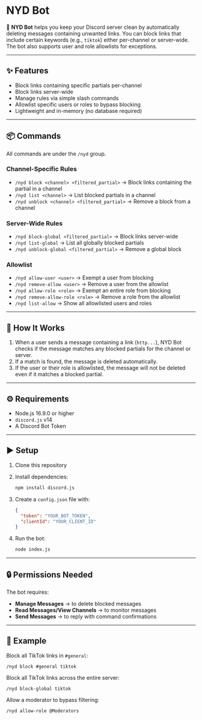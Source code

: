 # NYD Bot

🚫 **NYD Bot** helps you keep your Discord server clean by automatically deleting messages containing unwanted links. You can block links that include certain keywords (e.g., `tiktok`) either per-channel or server-wide. The bot also supports user and role allowlists for exceptions.

---

## ✨ Features

* Block links containing specific partials per-channel
* Block links server-wide
* Manage rules via simple slash commands
* Allowlist specific users or roles to bypass blocking
* Lightweight and in-memory (no database required)

---

## 📦 Commands

All commands are under the `/nyd` group.

### Channel-Specific Rules

* `/nyd block <channel> <filtered_partial>` → Block links containing the partial in a channel
* `/nyd list <channel>` → List blocked partials in a channel
* `/nyd unblock <channel> <filtered_partial>` → Remove a block from a channel

### Server-Wide Rules

* `/nyd block-global <filtered_partial>` → Block links server-wide
* `/nyd list-global` → List all globally blocked partials
* `/nyd unblock-global <filtered_partial>` → Remove a global block

### Allowlist

* `/nyd allow-user <user>` → Exempt a user from blocking
* `/nyd remove-allow <user>` → Remove a user from the allowlist
* `/nyd allow-role <role>` → Exempt an entire role from blocking
* `/nyd remove-allow-role <role>` → Remove a role from the allowlist
* `/nyd list-allow` → Show all allowlisted users and roles

---

## 🚀 How It Works

1. When a user sends a message containing a link (`http...`), NYD Bot checks if the message matches any blocked partials for the channel or server.
2. If a match is found, the message is deleted automatically.
3. If the user or their role is allowlisted, the message will not be deleted even if it matches a blocked partial.

---

## ⚙️ Requirements

* Node.js 16.9.0 or higher
* `discord.js` v14
* A Discord Bot Token

---

## ▶️ Setup

1. Clone this repository
2. Install dependencies:

   ```bash
   npm install discord.js
   ```
3. Create a `config.json` file with:

   ```json
   {
     "token": "YOUR_BOT_TOKEN",
     "clientId": "YOUR_CLIENT_ID"
   }
   ```
4. Run the bot:

   ```bash
   node index.js
   ```

---

## 🔒 Permissions Needed

The bot requires:

* **Manage Messages** → to delete blocked messages
* **Read Messages/View Channels** → to monitor messages
* **Send Messages** → to reply with command confirmations

---

## 📖 Example

Block all TikTok links in `#general`:

```
/nyd block #general tiktok
```

Block all TikTok links across the entire server:

```
/nyd block-global tiktok
```

Allow a moderator to bypass filtering:

```
/nyd allow-role @Moderators
```
